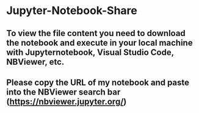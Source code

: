 # Jupyter-Notebook-Share
## To view the file content you need to download the notebook and execute in your local machine with Jupyternotebook, Visual Studio Code, NBViewer, etc.
## Please copy the URL of my notebook and paste into the NBViewer search bar (https://nbviewer.jupyter.org/)
